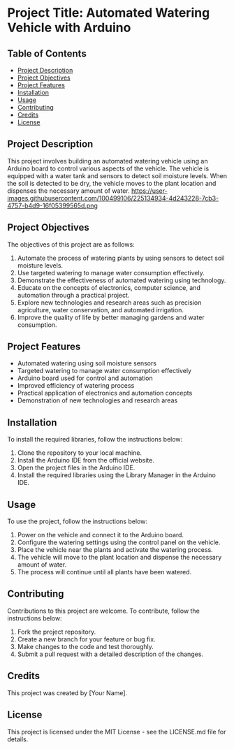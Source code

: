 # Project Title: Automated Watering Vehicle with Arduino

## Table of Contents
- [Project Description](#project-description)
- [Project Objectives](#project-objectives)
- [Project Features](#project-features)
- [Installation](#installation)
- [Usage](#usage)
- [Contributing](#contributing)
- [Credits](#credits)
- [License](#license)

## Project Description
This project involves building an automated watering vehicle using an Arduino board to control various aspects of the vehicle. The vehicle is equipped with a water tank and sensors to detect soil moisture levels. When the soil is detected to be dry, the vehicle moves to the plant location and dispenses the necessary amount of water.
https://user-images.githubusercontent.com/100499106/225134934-4d243228-7cb3-4757-b4d9-16f05399565d.png

## Project Objectives
The objectives of this project are as follows:
1. Automate the process of watering plants by using sensors to detect soil moisture levels.
2. Use targeted watering to manage water consumption effectively.
3. Demonstrate the effectiveness of automated watering using technology.
4. Educate on the concepts of electronics, computer science, and automation through a practical project.
5. Explore new technologies and research areas such as precision agriculture, water conservation, and automated irrigation.
6. Improve the quality of life by better managing gardens and water consumption.

## Project Features
- Automated watering using soil moisture sensors
- Targeted watering to manage water consumption effectively
- Arduino board used for control and automation
- Improved efficiency of watering process
- Practical application of electronics and automation concepts
- Demonstration of new technologies and research areas

## Installation
To install the required libraries, follow the instructions below:
1. Clone the repository to your local machine.
2. Install the Arduino IDE from the official website.
3. Open the project files in the Arduino IDE.
4. Install the required libraries using the Library Manager in the Arduino IDE.

## Usage
To use the project, follow the instructions below:
1. Power on the vehicle and connect it to the Arduino board.
2. Configure the watering settings using the control panel on the vehicle.
3. Place the vehicle near the plants and activate the watering process.
4. The vehicle will move to the plant location and dispense the necessary amount of water.
5. The process will continue until all plants have been watered.

## Contributing
Contributions to this project are welcome. To contribute, follow the instructions below:
1. Fork the project repository.
2. Create a new branch for your feature or bug fix.
3. Make changes to the code and test thoroughly.
4. Submit a pull request with a detailed description of the changes.

## Credits
This project was created by [Your Name]. 

## License
This project is licensed under the MIT License - see the LICENSE.md file for details.
